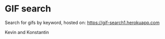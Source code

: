 # GIF search


Search for gifs by keyword, hosted on: https://gif-search1.herokuapp.com

Kevin and Konstantin
